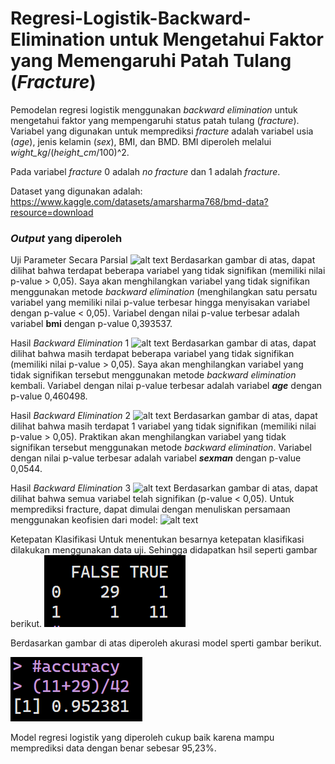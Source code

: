 # Regresi-Logistik-Backward-Elimination untuk Mengetahui Faktor yang Memengaruhi Patah Tulang (_Fracture_)
Pemodelan regresi logistik menggunakan _backward elimination_ untuk mengetahui faktor yang mempengaruhi  status patah tulang (_fracture_). Variabel yang digunakan untuk memprediksi _fracture_ adalah variabel usia (_age_), jenis kelamin (_sex_), BMI, dan BMD. BMI diperoleh melalui _wight_kg_/(_height_cm_/100)^2.

Pada variabel _fracture_ 0 adalah _no fracture_ dan 1 adalah  _fracture_.

Dataset yang digunakan adalah: https://www.kaggle.com/datasets/amarsharma768/bmd-data?resource=download



### **_Output_ yang diperoleh**

Uji Parameter Secara Parsial
![alt text](https://github.com/ridhoalfarid/Regresi-Logistik-Backward-Elimination/blob/main/public/reglok1.png?raw=true)
Berdasarkan gambar di atas, dapat dilihat bahwa terdapat beberapa variabel 
yang tidak signifikan (memiliki nilai p-value > 0,05). Saya akan 
menghilangkan variabel yang tidak signifikan menggunakan metode _backward elimination_ 
(menghilangkan satu persatu variabel yang memiliki nilai p-value terbesar hingga 
menyisakan variabel dengan p-value < 0,05). Variabel dengan nilai p-value terbesar 
adalah variabel **bmi** dengan p-value 0,393537. 

Hasil _Backward Elimination_ 1
![alt text](https://github.com/ridhoalfarid/Regresi-Logistik-Backward-Elimination/blob/main/public/reglok2.png?raw=true)
Berdasarkan gambar di atas, dapat dilihat bahwa masih terdapat beberapa 
variabel yang tidak signifikan (memiliki nilai p-value > 0,05). Saya akan 
menghilangkan variabel yang tidak signifikan tersebut menggunakan metode _backward elimination_ kembali. Variabel dengan nilai p-value terbesar adalah variabel **_age_** dengan p-value 0,460498.

Hasil _Backward Elimination_ 2
![alt text](https://github.com/ridhoalfarid/Regresi-Logistik-Backward-Elimination/blob/main/public/reglok3.png?raw=true)
Berdasarkan gambar di atas, dapat dilihat bahwa masih terdapat 1 variabel 
yang tidak signifikan (memiliki nilai p-value > 0,05). Praktikan akan 
menghilangkan variabel yang tidak signifikan tersebut menggunakan metode 
_backward elimination_. Variabel dengan nilai p-value terbesar adalah variabel **_sexman_** dengan 
p-value 0,0544.

Hasil _Backward Elimination_ 3
![alt text](https://github.com/ridhoalfarid/Regresi-Logistik-Backward-Elimination/blob/main/public/reglok4.png?raw=true)
Berdasarkan gambar di atas, dapat dilihat bahwa semua variabel telah 
signifikan (p-value < 0,05). Untuk memprediksi fracture, dapat dimulai dengan 
menuliskan persamaan menggunakan keofisien dari model:
![alt text](https://github.com/ridhoalfarid/Regresi-Logistik-Backward-Elimination/blob/main/public/persamaan.png?raw=true)

Ketepatan Klasifikasi
Untuk menentukan besarnya ketepatan klasifikasi dilakukan menggunakan data uji. Sehingga didapatkan hsil seperti gambar berikut.
![alt text](https://github.com/ridhoalfarid/Regresi-Logistik-Backward-Elimination-BMD-Dataset/blob/main/public/klasifikasi.png?raw=true)

Berdasarkan gambar di atas diperoleh akurasi model sperti gambar berikut.

![alt text](https://github.com/ridhoalfarid/Regresi-Logistik-Backward-Elimination-BMD-Dataset/blob/main/public/accuracy.png?raw=true)

Model regresi logistik yang diperoleh cukup baik karena mampu memprediksi data dengan benar sebesar 95,23%.







